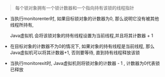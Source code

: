 >  每个锁对象拥有一个锁计数器和一个指向持有该锁的线程指针

- 当执行monitorenter时, 如果目标锁对象的计数器为0, 那么说明它没有被其他线程所持有,  

  Java虚拟机 会将该锁对象的持有线程设置为当前线程,并且将其计数器 + 1

- 在目标对象的计数器不为0的情况下, 如果对象的持有线程是当前线程, 那么Java虚拟机可以将其计数器+1, 否则要等待, 直到持有线程释放该锁

- 当执行monitorexit时, Java虚拟机则将锁对象的计数器 - 1 ,  计数器为0代表锁已释放



